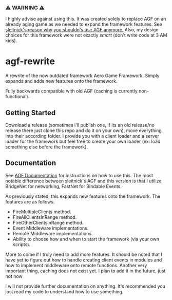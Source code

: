 ### ⚠️ WARNING ⚠️ 
I highly advise against using this. It was created solely to replace AGF on an already aging game as we needed to expand the framework features. See [sleitnick's reason why you shouldn's use AGF anymore.](https://github.com/Sleitnick/AeroGameFramework/blob/master/README.md) Also, my design choices for this framework were not exactly *smart* (don't write code at 3 AM kids).

# agf-rewrite
A rewrite of the now outdated framework Aero Game Framework. Simply expands and adds new features onto the framework.

Fully backwards compatible with old AGF (caching is currently non-functional).

## Getting Started
Download a release (sometimes i'll publish one, if its an old release/no release there just clone this repo and do it on your own), move everything into their according folder. I provide you with a client loader and a server loader for the framework but feel free to create your own loader (ex: load something else before the framework).

## Documentation
See [AGF Documentation](https://sleitnick.github.io/AeroGameFramework/) for instructions on how to use this. The most notable difference between sleitnick's AGF and this version is that I utilize BridgeNet for networking, FastNet for Bindable Events.

As previously stated, this expands new features onto the framework. The features are as follows.

- FireMultipleClients method.
- FireAllClientsInRange method.
- FireOtherClientsInRange method.
- Event Middleware implementations.
- Remote Middleware implementations.
- Ability to choose how and when to start the framework (via your own scripts).

More to come if I truly need to add more features. It should be noted that I have yet to figure out how to handle creating client events in modules and how to implement middleware onto remote functions. Another very important thing, caching does not exist yet. I plan to add it in the future, just not now


I will not provide further documentation on anything. It's recommended you just read my code to understand how to use something.
